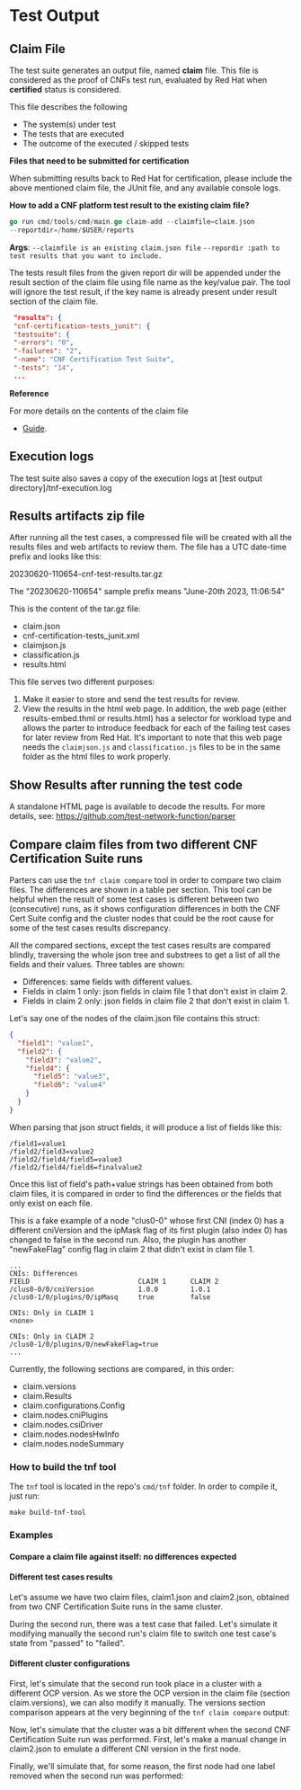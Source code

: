 <!-- markdownlint-disable line-length no-bare-urls no-emphasis-as-heading -->
# Test Output

## Claim File

The test suite generates an output file, named **claim** file. This file is considered as the proof of CNFs test run, evaluated by Red Hat when **certified** status is considered.

This file describes the following

* The system(s) under test
* The tests that are executed
* The outcome of the executed / skipped tests

**Files that need to be submitted for certification**

When submitting results back to Red Hat for certification, please include the above mentioned claim file, the JUnit file, and any available console logs.

**How to add a CNF platform test result to the existing claim file?**

```go
go run cmd/tools/cmd/main.go claim-add --claimfile=claim.json
--reportdir=/home/$USER/reports
```

 **Args**:
`--claimfile is an existing claim.json file`
`--repordir :path to test results that you want to include.`

 The tests result files from the given report dir will be appended under the result section of the claim file using file name as the key/value pair.
 The tool will ignore the test result, if the key name is already present under result section of the claim file.

```json
 "results": {
 "cnf-certification-tests_junit": {
 "testsuite": {
 "-errors": "0",
 "-failures": "2",
 "-name": "CNF Certification Test Suite",
 "-tests": "14",
 ...
```

**Reference**

For more details on the contents of the claim file

* [Guide](https://redhat-connect.gitbook.io/openshift-badges/badges/cloud-native-network-functions-cnf).

## Execution logs

The test suite also saves a copy of the execution logs at [test output directory]/tnf-execution.log

## Results artifacts zip file

After running all the test cases, a compressed file will be created with all the results files and web artifacts to review them. The file has a UTC date-time prefix and looks like this:

20230620-110654-cnf-test-results.tar.gz

The "20230620-110654" sample prefix means "June-20th 2023, 11:06:54"

This is the content of the tar.gz file:

* claim.json
* cnf-certification-tests_junit.xml
* claimjson.js
* classification.js
* results.html

This file serves two different purposes:

1. Make it easier to store and send the test results for review.
2. View the results in the html web page. In addition, the web page (either results-embed.thml or results.html) has a selector for workload type and allows the parter to introduce feedback for each of the failing test cases for later review from Red Hat. It's important to note that this web page needs the `claimjson.js` and `classification.js` files to be in the same folder as the html files to work properly.

## Show Results after running the test code

A standalone HTML page is available to decode the results.
For more details, see:
https://github.com/test-network-function/parser

## Compare claim files from two different CNF Certification Suite runs

Parters can use the `tnf claim compare` tool in order to compare two claim files. The differences are shown in a table per section.
This tool can be helpful when the result of some test cases is different between two (consecutive) runs, as it shows
configuration differences in both the CNF Cert Suite config and the cluster nodes that could be the root cause for
some of the test cases results discrepancy.

All the compared sections, except the test cases results are compared blindly, traversing the whole json tree and
substrees to get a list of all the fields and their values. Three tables are shown:

* Differences: same fields with different values.
* Fields in claim 1 only: json fields in claim file 1 that don't exist in claim 2.
* Fields in claim 2 only: json fields in claim file 2 that don't exist in claim 1.

Let's say one of the nodes of the claim.json file contains this struct:

```json
{
  "field1": "value1",
  "field2": {
    "field3": "value2",
    "field4": {
      "field5": "value3",
      "field6": "value4"
    }
  }
}
```

When parsing that json struct fields, it will produce a list of fields like this:

```console
/field1=value1
/field2/field3=value2
/field2/field4/field5=value3
/field2/field4/field6=finalvalue2
```

Once this list of field's path+value strings has been obtained from both claim files,
it is compared in order to find the differences or the fields that only exist on each file.

This is a fake example of a node "clus0-0" whose first CNI (index 0) has a different cniVersion
and the ipMask flag of its first plugin (also index 0) has changed to false in the second run.
Also, the plugin has another "newFakeFlag" config flag in claim 2 that didn't exist in clam file 1.

```console
...
CNIs: Differences
FIELD                           CLAIM 1      CLAIM 2
/clus0-0/0/cniVersion           1.0.0        1.0.1
/clus0-1/0/plugins/0/ipMasq     true         false

CNIs: Only in CLAIM 1
<none>

CNIs: Only in CLAIM 2
/clus0-1/0/plugins/0/newFakeFlag=true
...
```

 Currently, the following sections are compared, in this order:

* claim.versions
* claim.Results
* claim.configurations.Config
* claim.nodes.cniPlugins
* claim.nodes.csiDriver
* claim.nodes.nodesHwInfo
* claim.nodes.nodeSummary

### How to build the tnf tool

The `tnf` tool is located in the repo's `cmd/tnf` folder. In order to compile it, just run:

```console
make build-tnf-tool
```

### Examples

#### Compare a claim file against itself: no differences expected

<!-- markdownlint-disable MD033 -->
<object type="image/svg+xml" data="../assets/images/claim-compare-self.svg" width="100%" height=auto></object>
<!-- markdownlint-disable MD033 -->

#### Different test cases results

Let's assume we have two claim files, claim1.json and claim2.json, obtained from two CNF Certification Suite runs in the same cluster.

During the second run, there was a test case that failed. Let's simulate it modifying manually the second run's claim file to switch one test case's state from "passed" to "failed".

<!-- markdownlint-disable MD033 -->
<object type="image/svg+xml" data="../assets/images/claim-compare-results.svg" width="100%" height=auto></object>
<!-- markdownlint-disable MD033 -->

#### Different cluster configurations

First, let's simulate that the second run took place in a cluster with a different OCP version. As we store the OCP version in the claim file (section claim.versions), we can also modify it manually.
The versions section comparison appears at the very beginning of the `tnf claim compare` output:

<!-- markdownlint-disable MD033 -->
<object type="image/svg+xml" data="../assets/images/claim-compare-versions.svg" width="100%" height=auto></object>
<!-- markdownlint-disable MD033 -->

Now, let's simulate that the cluster was a bit different when the second CNF Certification Suite run was performed. First, let's make a manual change in claim2.json to emulate a different CNI version in the first node.

<!-- markdownlint-disable MD033 -->
<object type="image/svg+xml" data="../assets/images/claim-compare-cni.svg" width="100%" height=auto></object>
<!-- markdownlint-disable MD033 -->

Finally, we'll simulate that, for some reason, the first node had one label removed when the second run was performed:

<!-- markdownlint-disable MD033 -->
<object type="image/svg+xml" data="../assets/images/claim-compare-nodes.svg" width="100%" height=auto></object>
<!-- markdownlint-disable MD033 -->
